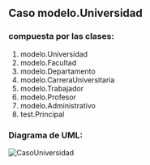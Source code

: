 ## Caso modelo.Universidad
### compuesta por las clases:

1. modelo.Universidad
2. modelo.Facultad
3. modelo.Departamento
3. modelo.CarreraUniversitaria
4. modelo.Trabajador
4. modelo.Profesor
5. modelo.Administrativo
6. test.Principal

### Diagrama de UML:
![CasoUniversidad](https://github.com/NichoUlloa/CasoUniversidad/assets/145157325/07dee873-2d7c-40fd-8fb3-6f3d1718a4a8)

